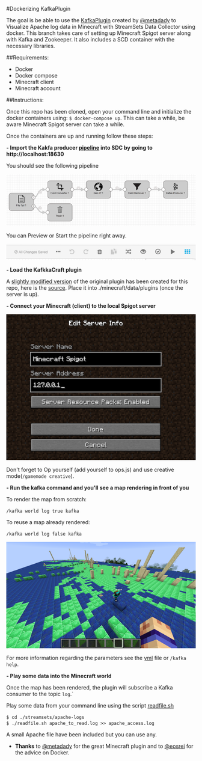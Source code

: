 #Dockerizing KafkaPlugin

The goal is be able to use the [KafkaPlugin](https://github.com/metadaddy/KafkaPlugin) created by [@metadady](https://github.com/metadaddy) to Visualize Apache log data in Minecraft with StreamSets Data Collector using docker.
This branch takes care of setting up Minecraft Spigot server along with Kafka and Zookeeper. It also includes a SCD container with the necessary libraries.

##Requirements:

* Docker
* Docker compose
* Minecraft client
* Minecraft account

##Instructions:

Once this repo has been cloned, open your command line and initialize the docker containers using: `$ docker-compose up`.
This can take a while, be aware Minecraft Spigot server can take a while.

Once the containers are up and running follow these steps:

**- Import the Kakfa producer [pipeline](minecraft-kafka-producer.json) into SDC by going to http://localhost:18630**

You should see the following pipeline

[![producer](images/producer.png?raw=true)](images/producer.png)

You can Preview or Start the pipeline right away.

[![start-pipeline](images/preview-start-pipeline.png?raw=true)](images/preview-start-pipeline.png)

**- Load the KafkkaCraft plugin**

A [slightly modified version](minecraft/KafkaCraft.jar) of the original plugin has been created for this repo, here is the [source](https://github.com/AngelAlvarado/KafkaPlugin).
Place it into ./minecraft/data/plugins (once the server is up).

**- Connect your Minecraft (client) to the local Spigot server**

[![minecraft-client](images/minecraft-client.png?raw=true)](images/minecraft-client.png)

Don't forget to Op yourself (add yourself to ops.js) and use creative mode(`/gamemode creative`).

**- Run the kafka command and you'll see a map rendering in front of you**

To render the map from scratch:
```
/kafka world log true kafka
```

To reuse a map already rendered:
```
/kafka world log false kafka
```

[![minecraft-client](images/world.png?raw=true)](images/world.png)

For more information regarding the parameters see the [yml](https://github.com/AngelAlvarado/KafkaPlugin/blob/master/plugin.yml) file or `/kafka help`.

**- Play some data into the Minecraft world**

Once the map has been rendered, the plugin will subscribe a Kafka consumer to the topic `log`.`

Play some data from your command line using the script [readfile.sh](streamsets/data/apache-logs/readfile.sh)

```
$ cd ./streamsets/apache-logs
$ ./readfile.sh apache_to_read.log >> apache_access.log
```

A small Apache file have been included but you can use any.


- **Thanks** to [@metadady](https://github.com/metadaddy) for the great Minecraft plugin
and to [@eosrei](https://github.com/eosrei) for the advice on Docker.